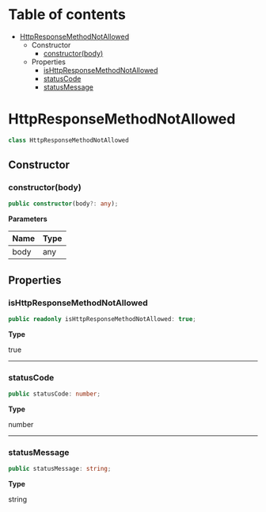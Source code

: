 # Table of contents

* [HttpResponseMethodNotAllowed][ClassDeclaration-16]
    * Constructor
        * [constructor(body)][Constructor-16]
    * Properties
        * [isHttpResponseMethodNotAllowed][PropertyDeclaration-35]
        * [statusCode][PropertyDeclaration-36]
        * [statusMessage][PropertyDeclaration-37]

# HttpResponseMethodNotAllowed

```typescript
class HttpResponseMethodNotAllowed
```
## Constructor

### constructor(body)

```typescript
public constructor(body?: any);
```

**Parameters**

| Name | Type |
| ---- | ---- |
| body | any  |

## Properties

### isHttpResponseMethodNotAllowed

```typescript
public readonly isHttpResponseMethodNotAllowed: true;
```

**Type**

true

----------

### statusCode

```typescript
public statusCode: number;
```

**Type**

number

----------

### statusMessage

```typescript
public statusMessage: string;
```

**Type**

string

[ClassDeclaration-16]: httpresponsemethodnotallowed.md#httpresponsemethodnotallowed
[Constructor-16]: httpresponsemethodnotallowed.md#constructorbody
[PropertyDeclaration-35]: httpresponsemethodnotallowed.md#ishttpresponsemethodnotallowed
[PropertyDeclaration-36]: httpresponsemethodnotallowed.md#statuscode
[PropertyDeclaration-37]: httpresponsemethodnotallowed.md#statusmessage